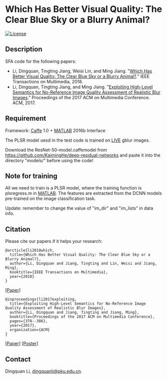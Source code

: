# Which Has Better Visual Quality: The Clear Blue Sky or a Blurry Animal?
[![License](https://img.shields.io/github/license/mashape/apistatus.svg?maxAge=2592000)](License)

## Description
SFA code for the following papers:

- Li, Dingquan, Tingting Jiang, Weisi Lin, and Ming Jiang. "[Which Has Better Visual Quality: The Clear Blue Sky or a Blurry Animal?]()." IEEE Transactions on Multimedia, 2018.
- Li, Dingquan, Tingting Jiang, and Ming Jiang. "[Exploiting High-Level Semantics for No-Reference Image Quality Assessment of Realistic Blur Images](https://dl.acm.org/citation.cfm?id=3123266.3123322)." Proceedings of the 2017 ACM on Multimedia Conference. ACM, 2017.

## Requirement
Framework: [Caffe](https://github.com/BVLC/caffe/) 1.0 + [MATLAB](https://www.mathworks.com/products/matlab.html) 2016b Interface

The PLSR model uesd in the test code is trained on [LIVE](http://live.ece.utexas.edu/research/Quality/subjective.htm) gblur images. 

Download the ResNet-50-model.caffemodel from https://github.com/KaimingHe/deep-residual-networks and paste it into the directory "models/" before using the code!

## Note for training
All we need to train is a PLSR model, where the training function is plsregress.m in [MATLAB](https://www.mathworks.com/products/matlab.html). The features are extracted from the DCNN models pre-trained on the image classification task.

Update: remember to change the value of "im_dir" and "im_lists" in data info.

## Citation

Please cite our papers if it helps your research:

<pre><code>@arcticle{li2018which,
  title={Which Has Better Visual Quality: The Clear Blue Sky or a Blurry Animal?},
  author={Li, Dingquan and Jiang, Tingting and Lin, Weisi and Jiang, Ming},
  booktitle={IEEE Transactions on Multimedia},
  year={2018}
}</code></pre>

[[Paper]()] 

<pre><code>@inproceedings{li2017exploiting,
  title={Exploiting High-Level Semantics for No-Reference Image Quality Assessment of Realistic Blur Images},
  author={Li, Dingquan and Jiang, Tingting and Jiang, Ming},
  booktitle={Proceedings of the 2017 ACM on Multimedia Conference},
  pages={378--386},
  year={2017},
  organization={ACM}
}</code></pre>

[[Paper](https://www.researchgate.net/profile/Dingquan_Li3/publication/320541334_Exploiting_High-Level_Semantics_for_No-Reference_Image_Quality_Assessment_of_Realistic_Blur_Images/links/5a0c14cba6fdccc69edaa035/Exploiting-High-Level-Semantics-for-No-Reference-Image-Quality-Assessment-of-Realistic-Blur-Images.pdf)] 
[[Poster](./acmmm17_poster.pdf)]

## Contact
Dingquan Li, dingquanli@pku.edu.cn.
